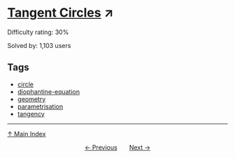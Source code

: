 # [Tangent Circles](https://projecteuler.net/problem=510) ↗️

Difficulty rating: 30%

Solved by: 1,103 users
## Tags

- [circle](../tags/circle.md)
- [diophantine-equation](../tags/diophantine-equation.md)
- [geometry](../tags/geometry.md)
- [parametrisation](../tags/parametrisation.md)
- [tangency](../tags/tangency.md)



---

[↑ Main Index](../README.md)


<div align=center><a href='509.md'>← Previous</a> &nbsp;&nbsp; &nbsp;&nbsp;  <a href='511.md'>Next →</a></div>
